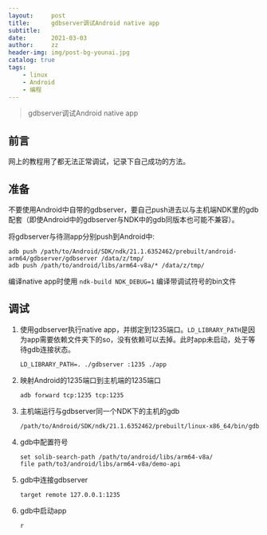```yaml
---
layout:     post
title:      gdbserver调试Android native app
subtitle:   
date:       2021-03-03
author:     zz
header-img: img/post-bg-younai.jpg
catalog: true
tags:
    - linux
    - Android
    - 编程
---
```


> gdbserver调试Android native app

## 前言
网上的教程用了都无法正常调试，记录下自己成功的方法。

## 准备
不要使用Android中自带的gdbserver，要自己push进去以与主机端NDK里的gdb配套（即使Android中的gdbserver与NDK中的gdb同版本也可能不兼容）。

将gdbserver与待测app分别push到Android中:

```shell
adb push /path/to/Android/SDK/ndk/21.1.6352462/prebuilt/android-arm64/gdbserver/gdbserver /data/z/tmp/
adb push /path/to/android/libs/arm64-v8a/* /data/z/tmp/
```

编译native app时使用 `ndk-build NDK_DEBUG=1` 编译带调试符号的bin文件

## 调试
1. 使用gdbserver执行native app，并绑定到1235端口。`LD_LIBRARY_PATH`是因为app需要依赖文件夹下的so，没有依赖可以去掉。此时app未启动，处于等待gdb连接状态。

    ```shell
    LD_LIBRARY_PATH=. ./gdbserver :1235 ./app
    ```

2. 映射Android的1235端口到主机端的1235端口

    ```shell
    adb forward tcp:1235 tcp:1235
    ```

3. 主机端运行与gdbserver同一个NDK下的主机的gdb

    ```shell
    /path/to/Android/SDK/ndk/21.1.6352462/prebuilt/linux-x86_64/bin/gdb
    ```

4. gdb中配置符号

    ```
    set solib-search-path /path/to/android/libs/arm64-v8a/
    file path/to3/android/libs/arm64-v8a/demo-api
    ```

5. gdb中连接gdbserver

    ```
    target remote 127.0.0.1:1235
    ```

6. gdb中启动app

    ```
    r
    ```
